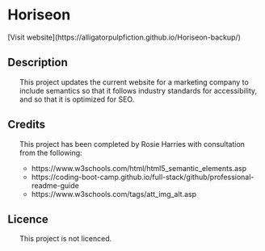 <h1> Horiseon </h1>
[Visit website](https://alligatorpulpfiction.github.io/Horiseon-backup/)

<h2> Description </h2>
<ul>
  This project updates the current website for a marketing company to include semantics so that it follows industry standards for accessibility, and so that it is optimized for SEO.  
</ul>

<h2>Credits</h2>
<ul>
  This project has been completed by Rosie Harries with consultation from the following:
  <ul>
  <li>https://www.w3schools.com/html/html5_semantic_elements.asp</li>
  <li>https://coding-boot-camp.github.io/full-stack/github/professional-readme-guide</li>
  <li>https://www.w3schools.com/tags/att_img_alt.asp</li>
  </ul>
</ul>

<h2>Licence</h2>
<ul>
  This project is not licenced.
</ul>
